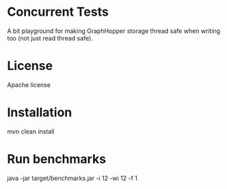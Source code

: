 # Concurrent Tests

A bit playground for making GraphHopper storage thread safe when writing too
(not just read thread safe).

# License

Apache license

# Installation

mvn clean install

# Run benchmarks

java -jar target/benchmarks.jar -i 12 -wi 12 -f 1